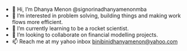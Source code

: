 - 👋 Hi, I’m Dhanya Menon @signorinadhanyamenonmba
- 👀 I’m interested in problem solving, building things and making work flows more efficient.
- 🌱 I’m currently learning to be a rocket scientist.
- 💞️ I’m looking to collaborate on financial modelling projects.
- 📫 Reach me at my yahoo inbox binibinidhanyamenon@yahoo.com

<!---
signorinadhanyamenonmba/signorinadhanyamenonmba is a ✨ special ✨ repository because its `README.md` (this file) appears on your GitHub profile.
You can click the Preview link to take a look at your changes.
--->
